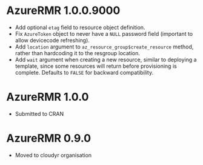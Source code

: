 # AzureRMR 1.0.0.9000

* Add optional `etag` field to resource object definition.
* Fix `AzureToken` object to never have a `NULL` password field (important to allow devicecode refreshing).
* Add `location` argument to `az_resource_group$create_resource` method, rather than hardcoding it to the resgroup location.
* Add `wait` argument when creating a new resource, similar to deploying a template, since some resources will return before provisioning is complete. Defaults to `FALSE` for backward compatibility.

# AzureRMR 1.0.0

* Submitted to CRAN

# AzureRMR 0.9.0

* Moved to cloudyr organisation
